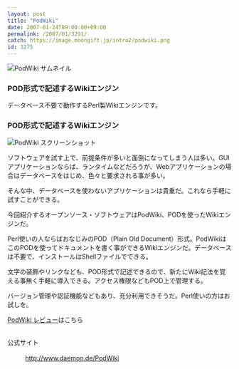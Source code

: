 ```yaml
---
layout: post
title: "PodWiki"
date: 2007-01-24T09:00:00+09:00
permalink: /2007/01/3291/
catch: https://image.moongift.jp/intro2/podwiki.png
id: 3275
---
```

 ![PodWiki サムネイル](https://image.moongift.jp/intro2/podwiki.t.png "PodWiki サムネイル")
  

### POD形式で記述するWikiエンジン
  
データベース不要で動作するPerl製Wikiエンジンです。  
<!--more-->  

### POD形式で記述するWikiエンジン
  

![PodWiki スクリーンショット](https://image.moongift.jp/intro2/podwiki.png "PodWiki スクリーンショット")

  

ソフトウェアを試す上で、前提条件が多いと面倒になってしまう人は多い。GUIアプリケーションならば、ランタイムなどだろうが、Webアプリケーションの場合はデータベースをはじめ、色々と要求される事が多い。

  

そんな中、データベースを使わないアプリケーションは貴重だ。これなら手軽に試すことができる。

  

今回紹介するオープンソース・ソフトウェアはPodWiki、PODを使ったWikiエンジンだ。

  

Perl使いの人ならばおなじみのPOD（Plain Old Document）形式。PodWikiはこのPODを使ってドキュメントを書く事ができるWikiエンジンだ。データベースは不要で、インストールはShellファイルでできる。

  

文字の装飾やリンクなども、POD形式で記述できるので、新たにWiki記法を覚える事無く手軽に導入できる。アクセス権限などもPOD上で管理する。

  

バージョン管理や認証機能などもあり、充分利用できそうだ。Perl使いの方はお試しを。

  

[PodWiki レビュー](http://oss.moongift.jp/review/i-3293.html)はこちら

  
<dl>
<br><dt>公式サイト</dt>
<br><dd><a href="http://www.daemon.de/PodWiki" target="_blank">http://www.daemon.de/PodWiki</a></dd>
<br>
</dl>